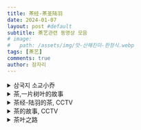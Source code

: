 ```yaml
---
title: 茶经-茶圣陆羽
date: 2024-01-07
layout: post #default
subtitle: 茶艺관련 동영상 모음
# image:
#   path: /assets/img/맛-산해진미-한정식.webp
tags: [茶艺]
comments: true
author: 잠자리
---
```


<details>
    <summary>삼국지 소교小乔</summary>
<!-- * [삼국지 소교小乔](/assets/img/삼국지-소교-조조-차담.mp4) -->
<iframe width="640" height="360" src="https://www.youtube.com/embed/OZeQrZ5H6bo" title="赤壁大战-小乔&amp;曹操" frameborder="0" allow="accelerometer; autoplay; clipboard-write; encrypted-media; gyroscope; picture-in-picture; web-share" allowfullscreen></iframe>
</details>

<details>
    <summary>茶,一片树叶的故事</summary>
<iframe width="640" height="360" src="https://www.youtube.com/embed/5RzhSSmGBAY?list=PLwXMmy5fUrVwqSpP-IA31_vwe8CpqyN1T" title="茶,一片树叶的故事 EP01" frameborder="0" allow="accelerometer; autoplay; clipboard-write; encrypted-media; gyroscope; picture-in-picture; web-share" allowfullscreen></iframe>

* [茶,一片树叶的故事#1](https://youtu.be/5RzhSSmGBAY?list=PLwXMmy5fUrVwqSpP-IA31_vwe8CpqyN1T)
* [茶,一片树叶的故事#2](https://youtu.be/-fHUdLnvki8?list=PLwXMmy5fUrVwqSpP-IA31_vwe8CpqyN1T)
* [茶,一片树叶的故事#3](https://youtu.be/gtzciKapCGc?list=PLwXMmy5fUrVwqSpP-IA31_vwe8CpqyN1T)
* [茶,一片树叶的故事#4](https://youtu.be/pL_PanLpy34?list=PLwXMmy5fUrVwqSpP-IA31_vwe8CpqyN1T)
* [茶,一片树叶的故事#5](https://youtu.be/IJgBH-1gVMs?list=PLwXMmy5fUrVwqSpP-IA31_vwe8CpqyN1T)
* [茶,一片树叶的故事#6](https://youtu.be/sR6JDxIq73M?list=PLwXMmy5fUrVwqSpP-IA31_vwe8CpqyN1T)
</details>

<details>
    <summary>茶经-陆羽的茶, CCTV</summary>
<iframe width="640" height="360" src="https://www.youtube.com/embed/dvGVsFwGUEA" title="问径-陆羽的茶  EP01" frameborder="0" allow="accelerometer; autoplay; clipboard-write; encrypted-media; gyroscope; picture-in-picture; web-share" allowfullscreen></iframe>
<iframe width="640" height="360" src="https://www.youtube.com/embed/lmkkHB1j7AY" title="问径-陆羽的茶  EP02" frameborder="0" allow="accelerometer; autoplay; clipboard-write; encrypted-media; gyroscope; picture-in-picture; web-share" allowfullscreen></iframe>

* [问径-陆羽的茶#1](https://youtu.be/dvGVsFwGUEA)
* [问径-陆羽的茶#2](https://youtu.be/lmkkHB1j7AY)
</details>

<details>
    <summary>茶的故事, CCTV</summary>
<iframe width="640" height="360" src="https://www.youtube.com/embed/ud-PEkLSwlI" title="茶的故事" frameborder="0" allow="accelerometer; autoplay; clipboard-write; encrypted-media; gyroscope; picture-in-picture; web-share" allowfullscreen></iframe>

* [茶的故事](https://youtu.be/ud-PEkLSwlI)
</details>

<details>
    <summary>茶叶之路</summary>
<iframe width="640" height="360" src="https://www.youtube.com/embed/IteUoTs8Gb8" title="茶叶之路 EP01" frameborder="0" allow="accelerometer; autoplay; clipboard-write; encrypted-media; gyroscope; picture-in-picture; web-share" allowfullscreen></iframe>

* [茶叶之路#1](https://youtu.be/IteUoTs8Gb8)
* [茶叶之路#2](https://youtu.be/FiCjuXeg-MY)
* [茶叶之路#3](https://youtu.be/NX6oJ6jbreA?list=PLwXMmy5fUrVzfcE9bbblTjFYQPryVoN-X)
* [茶叶之路#4](https://youtu.be/JlkzF-CBM14?list=PLwXMmy5fUrVzfcE9bbblTjFYQPryVoN-X)
* [茶叶之路#5](https://youtu.be/6WxgtYL7NL4?list=PLwXMmy5fUrVzfcE9bbblTjFYQPryVoN-X)
* [茶叶之路#6](https://youtu.be/dAWPwvgZBEA?list=PLwXMmy5fUrVzfcE9bbblTjFYQPryVoN-X)
</details>